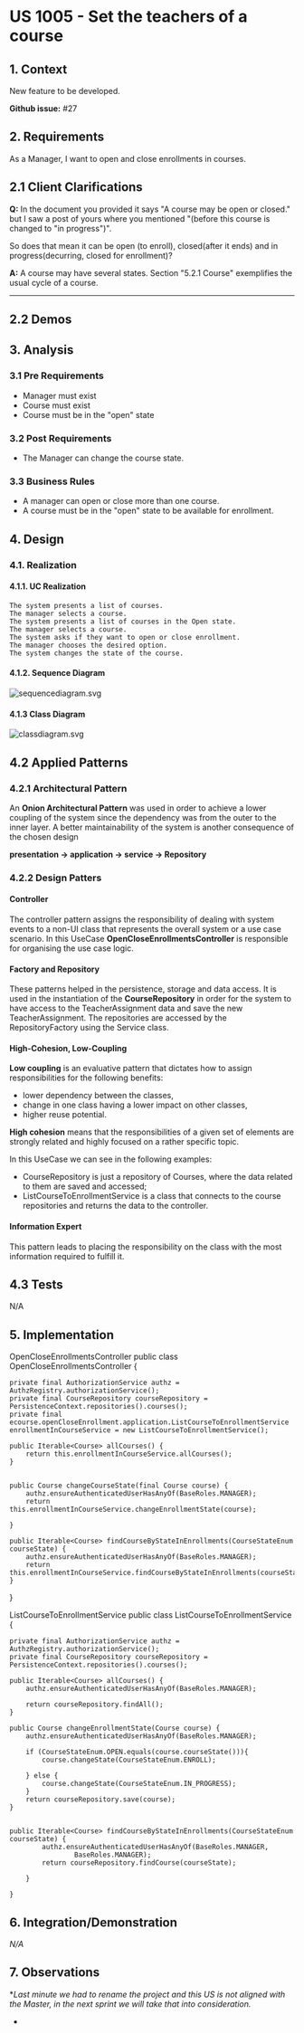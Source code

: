 # US 1005 - Set the teachers of a course

## 1. Context

New feature to be developed.

**Github issue:** #27
## 2. Requirements

As a Manager, I want to open and close enrollments in courses.

## 2.1 Client Clarifications

**Q:** In the document you provided it says "A course may be open or closed." but I saw a post of yours where you
mentioned "(before this course is changed to "in progress")".

So does that mean it can be open (to enroll), closed(after it ends) and in progress(decurring, closed for enrollment)?

**A:** A course may have several states. Section "5.2.1 Course" exemplifies the usual cycle of a course.

---
## 2.2 Demos

## 3. Analysis

### 3.1 Pre Requirements

- Manager must exist
- Course must exist
- Course must be in the "open" state

### 3.2 Post Requirements

- The Manager can change the course state.

### 3.3 Business Rules

- A manager can open or close more than one course.
- A course must be in the "open" state to be available for enrollment.

## 4. Design

### 4.1. Realization

#### 4.1.1. UC Realization

    The system presents a list of courses. 
    The manager selects a course.
    The system presents a list of courses in the Open state.
    The manager selects a course.
    The system asks if they want to open or close enrollment.
    The manager chooses the desired option.
    The system changes the state of the course.

#### 4.1.2. Sequence Diagram

![sequencediagram.svg](./sequencediagram.svg)

#### 4.1.3 Class Diagram

![classdiagram.svg](./classdiagram.svg)

## 4.2 Applied Patterns

### 4.2.1 Architectural  Pattern

An **Onion Architectural Pattern** was used in order to achieve a lower coupling of the system since the dependency was
from the outer to the inner layer. A better maintainability of the system is another consequence of the chosen design

**presentation -> application -> service -> Repository**

### 4.2.2 Design Patters

#### Controller

The controller pattern assigns the responsibility of dealing with system events to a non-UI class that represents the
overall system or a use case scenario.
In this UseCase **OpenCloseEnrollmentsController** is responsible for organising the use case logic.

#### Factory and Repository

These patterns helped in the persistence, storage and data access.
It is used in the instantiation of the **CourseRepository** in order for the system to have access to the
TeacherAssignment data and save the new TeacherAssignment.
The repositories are accessed by the RepositoryFactory using the Service class.

#### High-Cohesion, Low-Coupling
**Low coupling** is an evaluative pattern that dictates how to assign responsibilities for the following benefits:
* lower dependency between the classes,
* change in one class having a lower impact on other classes,
* higher reuse potential.

**High cohesion** means that the responsibilities of a given set of elements are strongly related and highly focused on
a rather specific topic.

In this UseCase we can see in the following examples:

* CourseRepository is just a repository of Courses, where the data related to them are saved and accessed;
* ListCourseToEnrollmentService is a class that connects to the course repositories and returns the data to the
  controller.

#### Information Expert

This pattern leads to placing the responsibility on the class with the most information required to fulfill it.

## 4.3 Tests

N/A

## 5. Implementation

OpenCloseEnrollmentsController
public class OpenCloseEnrollmentsController {

    private final AuthorizationService authz = AuthzRegistry.authorizationService();
    private final CourseRepository courseRepository = PersistenceContext.repositories().courses();
    private final ecourse.openCloseEnrollment.application.ListCourseToEnrollmentService enrollmentInCourseService = new ListCourseToEnrollmentService();

    public Iterable<Course> allCourses() {
        return this.enrollmentInCourseService.allCourses();
    }


    public Course changeCourseState(final Course course) {
        authz.ensureAuthenticatedUserHasAnyOf(BaseRoles.MANAGER);
        return this.enrollmentInCourseService.changeEnrollmentState(course);

    }

    public Iterable<Course> findCourseByStateInEnrollments(CourseStateEnum courseState) {
        authz.ensureAuthenticatedUserHasAnyOf(BaseRoles.MANAGER);
        return this.enrollmentInCourseService.findCourseByStateInEnrollments(courseState);
    }

}

ListCourseToEnrollmentService
public class ListCourseToEnrollmentService {

    private final AuthorizationService authz = AuthzRegistry.authorizationService();
    private final CourseRepository courseRepository = PersistenceContext.repositories().courses();

    public Iterable<Course> allCourses() {
        authz.ensureAuthenticatedUserHasAnyOf(BaseRoles.MANAGER);

        return courseRepository.findAll();
    }

    public Course changeEnrollmentState(Course course) {
        authz.ensureAuthenticatedUserHasAnyOf(BaseRoles.MANAGER);

        if (CourseStateEnum.OPEN.equals(course.courseState())){
            course.changeState(CourseStateEnum.ENROLL);

        } else {
            course.changeState(CourseStateEnum.IN_PROGRESS);
        }
    	return courseRepository.save(course);
    }


    public Iterable<Course> findCourseByStateInEnrollments(CourseStateEnum courseState) {
            authz.ensureAuthenticatedUserHasAnyOf(BaseRoles.MANAGER,
                    BaseRoles.MANAGER);
            return courseRepository.findCourse(courseState);

        }

    }

## 6. Integration/Demonstration

*N/A*

## 7. Observations

**Last minute we had to rename the project and this US is not aligned with the Master, in the next sprint we will take
that into consideration.*

*





